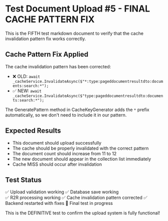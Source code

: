 # Test Document Upload #5 - FINAL CACHE PATTERN FIX

This is the FIFTH test markdown document to verify that the cache invalidation pattern fix works correctly.

## Cache Pattern Fix Applied

The cache invalidation pattern has been corrected:
- ❌ OLD: `await _cacheService.InvalidateAsync($"*:type:pageddocumentresultdto:documents:search:*");`
- ✅ NEW: `await _cacheService.InvalidateAsync($"type:pageddocumentresultdto:documents:search:*");`

The GeneratePattern method in CacheKeyGenerator adds the `*` prefix automatically, so we don't need to include it in our pattern.

## Expected Results

- This document should upload successfully
- The cache should be properly invalidated with the correct pattern
- The document count should increase from 11 to 12
- The new document should appear in the collection list immediately
- Cache MISS should occur after invalidation

## Test Status

✅ Upload validation working
✅ Database save working  
✅ R2R processing working
✅ Cache invalidation pattern corrected
✅ Backend restarted with fixes
🔄 Final test in progress

This is the DEFINITIVE test to confirm the upload system is fully functional!